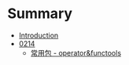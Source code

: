 # Summary

* [Introduction](README.md)
* [0214](index.md)
   * [常用包 - operator&functools](often.md)

